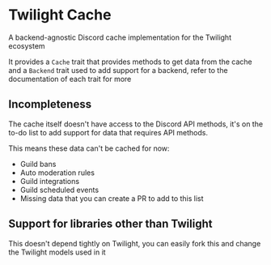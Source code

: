 # Twilight Cache

A backend-agnostic Discord cache implementation for the Twilight ecosystem

It provides a `Cache` trait that provides methods to get data from the cache and a `Backend` trait used to add support
for a backend, refer to the documentation of each trait for more

## Incompleteness

The cache itself doesn't have access to the Discord API methods, it's on the to-do list to add support for data that requires API methods.

This means these data can't be cached for now:

- Guild bans
- Auto moderation rules
- Guild integrations
- Guild scheduled events
- Missing data that you can create a PR to add to this list

## Support for libraries other than Twilight

This doesn't depend tightly on Twilight, you can easily fork this and change the Twilight models used in it